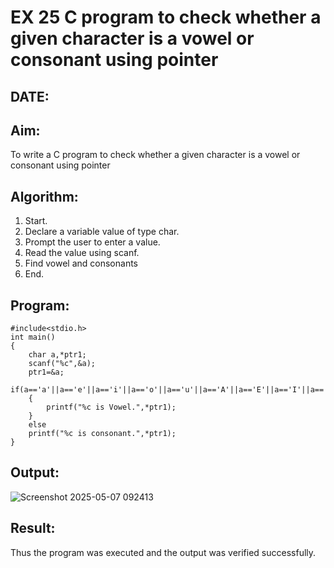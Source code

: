 # EX 25 C program to check whether a given character is a vowel or consonant using pointer
## DATE: 
## Aim:
To write a C program to check whether a given character is a vowel or consonant using pointer

## Algorithm:
1. Start.
2. Declare a variable value of type char.
3. Prompt the user to enter a value.
4. Read the value using scanf.
5. Find vowel and consonants
6. End.

## Program:
```
#include<stdio.h>
int main()
{
    char a,*ptr1;
    scanf("%c",&a);
    ptr1=&a;
    if(a=='a'||a=='e'||a=='i'||a=='o'||a=='u'||a=='A'||a=='E'||a=='I'||a=='O'||a=='U')
    {
        printf("%c is Vowel.",*ptr1);
    }
    else
    printf("%c is consonant.",*ptr1);
}
```

## Output:
![Screenshot 2025-05-07 092413](https://github.com/user-attachments/assets/02c37426-4b4a-4be2-9094-d7478943d506)

## Result:
Thus the program was executed and the output was verified successfully.
